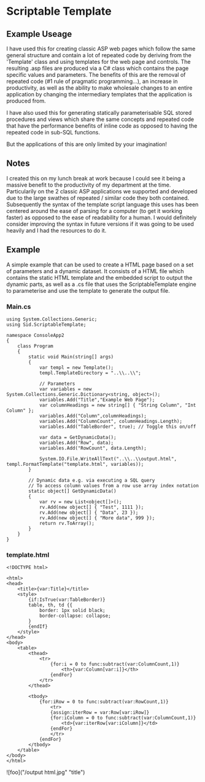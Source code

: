 # Scriptable Template

## Example Useage

I have used this for creating classic ASP web pages which follow the same general structure and contain a lot of repeated code by deriving from the 'Template' class and using templates for the web page and controls. The resulting .asp files are produced via a C# class which contains the page specific values and parameters. The benefits of this are the removal of repeated code (#1 rule of pragmatic programming...), an increase in productivity, as well as the ability to make wholesale changes to an entire application by changing the intermediary templates that the application is produced from.

I have also used this for generating statically parameterisable SQL stored procedures and views which share the same concepts and repeated code that have the performance benefits of inline code as opposed to having the repeated code in sub-SQL functions.

But the applications of this are only limited by your imagination!

## Notes

I created this on my lunch break at work because I could see it being a massive benefit to the productivity of my department at the time. Particularily on the 2 classic ASP applications we supported and developed due to the large swathes of repeated / similar code they both contained. Subsequently the syntax of the template script language this uses has been centered around the ease of parsing for a computer (to get it working faster) as opposed to the ease of readability for a human. I would definitely consider improving the syntax in future versions if it was going to be used heavily and I had the resources to do it.

## Example

A simple example that can be used to create a HTML page based on a set of parameters and a dynamic dataset. It consists of a HTML file which contains the static HTML template and the embedded script to output the dynamic parts, as well as a .cs file that uses the ScriptableTemplate engine to parameterise and use the template to generate the output file.

### Main.cs

```
using System.Collections.Generic;
using Sid.ScriptableTemplate;

namespace ConsoleApp2
{
	class Program
	{
		static void Main(string[] args)
		{
			var templ = new Template();
			templ.TemplateDirectory = "..\\..\\";

			// Parameters
			var variables = new System.Collections.Generic.Dictionary<string, object>();
			variables.Add("Title","Example Web Page");
			var columnHeadings = new string[] { "String Column", "Int Column" };
			variables.Add("Column",columnHeadings);
			variables.Add("ColumnCount", columnHeadings.Length);
			variables.Add("TableBorder", true); // Toggle this on/off

			var data = GetDynamicData();
			variables.Add("Row", data);
			variables.Add("RowCount", data.Length);

			System.IO.File.WriteAllText("..\\..\\output.html", templ.FormatTemplate("template.html", variables));
		}

		// Dynamic data e.g. via executing a SQL query
		// To access column values from a row use array index notation
		static object[] GetDynamicData()
		{
			var rv = new List<object[]>();
			rv.Add(new object[] { "Test", 1111 });
			rv.Add(new object[] { "Data", 23 });
			rv.Add(new object[] { "More data", 999 });
			return rv.ToArray();
		}
	}
}
```

### template.html

```
<!DOCTYPE html>

<html>
<head>
	<title>{var:Title}</title>
	<style>
		{if:IsTrue(var:TableBorder)}
		table, th, td {{
			border: 1px solid black;
			border-collapse: collapse;
		}
		{endIf}
	</style>
</head>
<body>
	<table>
		<thead>
			<tr>
				{for:i = 0 to func:subtract(var:ColumnCount,1)}
					<th>{var:Column[var:i]}</th>
				{endFor}
			</tr>
		</thead>

		<tbody>
			{for:iRow = 0 to func:subtract(var:RowCount,1)}
				<tr>
				{assign:iterRow = var:Row[var:iRow]}
				{for:iColumn = 0 to func:subtract(var:ColumnCount,1)}
					<td>{var:iterRow[var:iColumn]}</td>
				{endFor}
				</tr>
			{endFor}
		</tbody>
	</table>
</body>
</html>
```

![foo]("/output html.jpg" "title")

